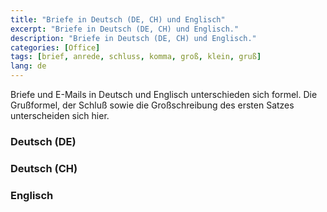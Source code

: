 ```yaml
---
title: "Briefe in Deutsch (DE, CH) und Englisch"
excerpt: "Briefe in Deutsch (DE, CH) und Englisch."
description: "Briefe in Deutsch (DE, CH) und Englisch."
categories: [Office]
tags: [brief, anrede, schluss, komma, groß, klein, gruß]
lang: de
---
```


Briefe und E-Mails in Deutsch und Englisch unterschieden sich formel.
Die Grußformel, der Schluß sowie die Großschreibung des ersten Satzes unterscheiden sich hier.

### Deutsch (DE)

### Deutsch (CH)

### Englisch















